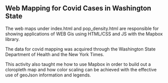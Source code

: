 ## Web Mapping for Covid Cases in Washington State ##

The web maps under index.html and pop_density.html are responsible for showing applications of WEB Gis using HTML/CSS and JS with the Mapbox library.

The data for covid mapping was acquired through the Washington State Department of Health and the New York Times.

This activity also taught me how to use Mapbox in order to build out a cloropleth map and how color scaling can be achieved with the effective use of geoJson information and legends.